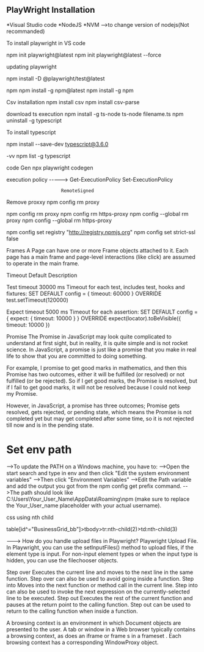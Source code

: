 PlayWright Installation
------------------------

*Visual Studio code
*NodeJS
*NVM -->to change version of nodejs(Not recommanded)


To install playwright in VS code

npm init playwright@latest
npm init playwright@latest --force

updating playwright

npm install -D @playwright/test@latest

npm
npm install -g npm@latest
npm install -g npm

Csv installation
   npm install csv
   npm install csv-parse

download ts execution
    npm install -g ts-node
	ts-node filename.ts
	npm uninstall -g typescript
	
To install typescript

npm install --save-dev typescript@3.6.0


-vv
npm list -g typescript

code Gen
    npx playwright codegen

execution policy -----> Get-ExecutionPolicy
                        Set-ExecutionPolicy
						
						RemoteSigned
						
Remove proxxy
 npm config rm proxy 
 
 
 npm config rm proxy
npm config rm https-proxy
npm config --global rm proxy
npm config --global rm https-proxy

npm config set registry "http://registry.npmjs.org"
npm config set strict-ssl false
						
Frames
  A Page can have one or more Frame objects attached to it. 
  Each page has a main frame and page-level interactions (like click) are assumed to operate in the main frame.
  
  Timeout	Default	Description
  
Test timeout	30000 ms	Timeout for each test, includes test, hooks and fixtures:
                            SET DEFAULT
                            config = { timeout: 60000 }
                            OVERRIDE
                            test.setTimeout(120000)
							
Expect timeout	5000 ms	    Timeout for each assertion:
                            SET DEFAULT
                            config = { expect: { timeout: 10000 } }
                            OVERRIDE
                            expect(locator).toBeVisible({ timeout: 10000 })
							
							
Promise
   The Promise in JavaScript may look quite complicated to understand at first sight, but in reality, it is quite simple and is not rocket science. In JavaScript, a promise is just like a promise that you make in real life to show that you are committed to doing something.

For example, 
I promise to get good marks in mathematics, and then this Promise has two outcomes, either it will be fulfilled (or resolved) or not fulfilled (or be rejected). So if I get good marks, the Promise is resolved, but if I fail to get good marks, it will not be resolved because I could not keep my Promise.

However, in JavaScript, a promise has three outcomes; Promise gets resolved, gets rejected, or pending state, which means the Promise is not completed yet but may get completed after some time, so it is not rejected till now and is in the pending state.


Set env path
==============
-->To update the PATH on a Windows machine, you have to:
-->Open the start search and type in env and then click "Edit the system environment variables"
-->Then click "Environment Variables"
-->Edit the Path variable and add the output you got from the npm config get prefix command.
-->The path should look like C:\Users\Your_User_Name\AppData\Roaming\npm (make sure to replace the Your_User_name placeholder with your actual username).


css using nth child

table[id^="BusinessGrid_bb"]>tbody>tr:nth-child(2)>td:nth-child(3)



--->    How do you handle upload files in Playwright?
          Playwright Upload File. In Playwright, you can use the setInputFiles() method to upload files,
          if the element type is input. For non-input element types or when the input type is hidden,
          you can use the filechooser objects.
		  
		  
Step over
Executes the current line and moves to the next line in the same function. Step over can also be used to avoid going inside a function.
Step into
Moves into the next function or method call in the current line. Step into can also be used to invoke the next expression on the currently-selected line to be executed.
Step out
Executes the rest of the current function and pauses at the return point to the calling function. Step out can be used to return to the calling function when inside a function. 


A browsing context is an environment in which Document objects are presented to the user. 
A tab or window in a Web browser typically contains a browsing context, as does an iframe or frame s in a frameset .
 Each browsing context has a corresponding WindowProxy object.